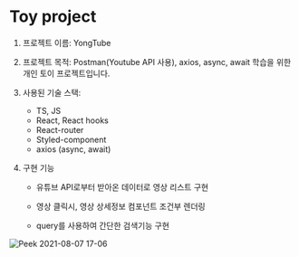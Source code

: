 # Toy project

1. 프로젝트 이름: YongTube

2. 프로젝트 목적: Postman(Youtube API 사용), axios, async, await 학습을 위한 개인 토이 프로젝트입니다.

3. 사용된 기술 스택:

   - TS, JS
   - React, React hooks
   - React-router
   - Styled-component
   - axios (async, await)

4. 구현 기능

   - 유튜브 API로부터 받아온 데이터로 영상 리스트 구현

   - 영상 클릭시, 영상 상세정보 컴포넌트 조건부 렌더링

   - query를 사용하여 간단한 검색기능 구현

![Peek 2021-08-07 17-06](https://user-images.githubusercontent.com/75535651/128593474-54babcdf-80a8-424f-adf4-39e071125569.gif)
